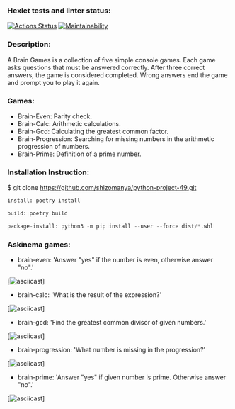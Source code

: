 ### Hexlet tests and linter status:
[![Actions Status](https://github.com/shizomanya/python-project-49/workflows/hexlet-check/badge.svg)](https://github.com/shizomanya/python-project-49/actions)
[![Maintainability](https://api.codeclimate.com/v1/badges/b862fbdeb3d4fdd4535e/maintainability)](https://codeclimate.com/github/shizomanya/python-project-49/maintainability)

### Description:
A Brain Games is a collection of five simple console games. Each game asks questions that must be answered correctly. After three correct answers, the game is considered completed. Wrong answers end the game and prompt you to play it again.

### Games:
- Brain-Even: Parity check.
- Brain-Calc: Arithmetic calculations.
- Brain-Gcd: Calculating the greatest common factor.
- Brain-Progression: Searching for missing numbers in the arithmetic progression of numbers.
- Brain-Prime: Definition of a prime number.

### Installation Instruction:
$ git clone https://github.com/shizomanya/python-project-49.git
```python
install: poetry install

build: poetry build

package-install: python3 -m pip install --user --force dist/*.whl
```
### Askinema games:
- brain-even: 'Answer "yes" if the number is even, otherwise answer "no".'


[![asciicast]()]

- brain-calc: 'What is the result of the expression?'

[![asciicast]()]

- brain-gcd: 'Find the greatest common divisor of given numbers.'

[![asciicast]()]

- brain-progression: 'What number is missing in the progression?'

[![asciicast]()]

- brain-prime: 'Answer "yes" if given number is prime. Otherwise answer "no".'

[![asciicast]()]
